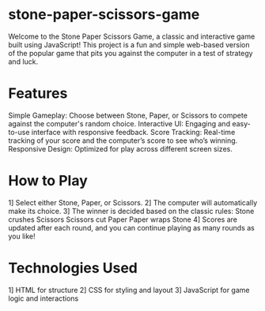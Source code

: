 # stone-paper-scissors-game
Welcome to the Stone Paper Scissors Game, a classic and interactive game built using JavaScript! This project is a fun and simple web-based version of the popular game that pits you against the computer in a test of strategy and luck.

# Features
Simple Gameplay: Choose between Stone, Paper, or Scissors to compete against the computer's random choice.
Interactive UI: Engaging and easy-to-use interface with responsive feedback.
Score Tracking: Real-time tracking of your score and the computer’s score to see who’s winning.
Responsive Design: Optimized for play across different screen sizes.

# How to Play
1] Select either Stone, Paper, or Scissors.
2] The computer will automatically make its choice.
3] The winner is decided based on the classic rules:
   Stone crushes Scissors
   Scissors cut Paper
   Paper wraps Stone
4] Scores are updated after each round, and you can continue playing as many rounds as you like!

# Technologies Used
1] HTML for structure
2] CSS for styling and layout
3] JavaScript for game logic and interactions
